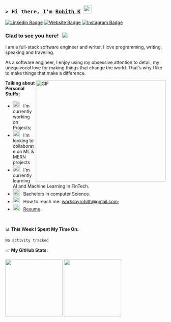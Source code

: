 ### <samp>&gt; Hi there, I'm <a href="http://Worksbyrohith.netlify.app" target="_blank">Rohith K</a> <img src="https://media.giphy.com/media/hvRJCLFzcasrR4ia7z/giphy.gif" width="25"> </samp>

[![Linkedin Badge](https://img.shields.io/badge/-LinkedIn-0e76a8?style=flat-square&logo=Linkedin&logoColor=white)](https://linkedin.com/in/rohith-k-in)
[![Website Badge](https://img.shields.io/badge/Website-3b5998?style=flat-square&logo=google-chrome&logoColor=white)](https://worksbyrohith.netlify.app/)
[![Instagram Badge](https://img.shields.io/badge/-Instagram-e4405f?style=flat-square&logo=Instagram&logoColor=white)](https://www.instagram.com/_rxhith/profilecard/?igsh=cnQ1OW52eHIwZWNt)

### Glad to see you here! &nbsp; ![](https://visitor-badge.glitch.me/badge?page_id=Gapur.Gapur)

I am a full-stack software engineer and writer. I love programming, writing, speaking and traveling.

As a software engineer, I enjoy using my obsessive attention to detail, my unequivocal love for making things that change the world. That's why I like to make things that make a difference.

<img align="right" alt="GIF" src="https://github.com/Gapur/Gapur/blob/main/assets/coding.gif?raw=true" width="408" height="318" />
  

**Talking about Personal Stuffs:**

- <img src="https://github.com/Gapur/Gapur/blob/main/assets/developer.gif?raw=true" width="21" />&nbsp;&nbsp; I’m currently working on Projects;
- <img src="https://github.com/Gapur/Gapur/blob/main/assets/lightning.gif?raw=true" width="21" />&nbsp;&nbsp; I’m looking to collaborate on ML & MERN projects
- <img src="https://github.com/Gapur/Gapur/blob/main/assets/message.gif?raw=true" width="21" />&nbsp;&nbsp; I'm currently learning AI and Machine Learning in FinTech.
- <img src="https://github.com/Gapur/Gapur/blob/main/assets/laptop.gif?raw=true" width="21" />&nbsp;&nbsp; Bachelors in computer Science.
- <img src="https://github.com/Gapur/Gapur/blob/main/assets/letterbox.gif?raw=true" width="21" />&nbsp;&nbsp; How to reach me: worksbyrohith@gmail.com;
- <img src="https://github.com/Gapur/Gapur/blob/main/assets/doc.gif?raw=true" width="21" />&nbsp;&nbsp; [Resume](https://drive.google.com/file/d/13nVjsOXevyovuF5w3K4B1OWTxgBs3yku/view).

</br>

📊 **This Week I Spent My Time On:**
<!--START_SECTION:waka-->

```txt
No activity tracked
```

<!--END_SECTION:waka-->


📈 **My GitHub Stats:**

<p>
  <img height="180em" src="https://github-readme-stats.vercel.app/api?username=rohith-debug&show_icons=true&hide_border=true&&count_private=true&include_all_commits=true" />
  <img height="180em" src="https://github-readme-stats.vercel.app/api/top-langs/?username=Gapur&exclude_repo=KNN-Image-Classification&show_icons=true&hide_border=true&layout=compact&langs_count=8"/>
</p>



